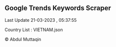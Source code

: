 

## Google Trends Keywords Scraper 
 
Last Update 21-03-2023 , 05:37:55

Country List :
VIETNAM.json



© Abdul Muttaqin 
